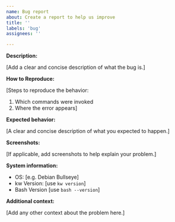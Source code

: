 ```yaml
---
name: Bug report
about: Create a report to help us improve
title: ''
labels: 'bug'
assignees: ''

---
```


**Description:**

[Add a clear and concise description of what the bug is.]

**How to Reproduce:**

[Steps to reproduce the behavior:
1. Which commands were invoked
2. Where the error appears]

**Expected behavior:**

[A clear and concise description of what you expected to happen.]

**Screenshots:**

[If applicable, add screenshots to help explain your problem.]

**System information:**

 - OS: [e.g. Debian Bullseye]
 - kw Version: [use `kw version`]
 - Bash Version [use `bash --version`]

**Additional context:**

[Add any other context about the problem here.]
